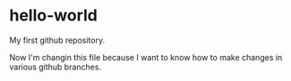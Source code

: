 # hello-world
My first github repository.

Now I'm changin this file because I want to know how to make changes in various github branches.
